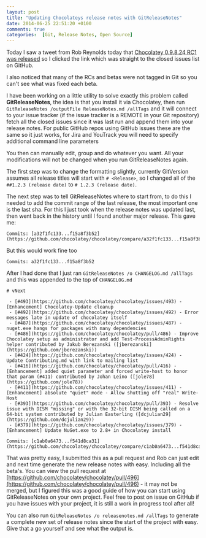 ```yaml
---
layout: post
title: "Updating Chocolateys release notes with GitReleaseNotes"
date: 2014-06-25 22:51:20 +0100
comments: true
categories:  [Git, Release Notes, Open Source]
---
```


Today I saw a tweet from Rob Reynolds today that [Chocolatey 0.9.8.24 RC1 was released](https://twitter.com/ferventcoder/status/481816379340120064) so I clicked the link which was straight to the closed issues list on GitHub.

I also noticed that many of the RCs and betas were not tagged in Git so you can't see what was fixed each beta.

I have been working on a little utility to solve exactly this problem called **GitReleaseNotes**, the idea is that you install it via Chocolatey, then run `GitReleaseNotes /outputFile ReleaseNotes.md /allTags` and it will connect to your issue tracker (if the issue tracker is a REMOTE in your Git repository) fetch all the closed issues since it was last run and append them into your release notes. For public GitHub repos using GitHub issues these are the same so it just works, for Jira and YouTrack you will need to specify additional command line parameters

You then can manually edit, group and do whatever you want. All your modifications will not be changed when you run GitReleaseNotes again.

<!-- more -->

The first step was to change the formatting slightly, currently GitVersion assumes all release titles will start with `# <Release>`, so I changed all of the `##1.2.3 (release date)` to `# 1.2.3 (release date)`.

The next step was to tell GitReleaseNotes where to start from, to do this I needed to add the commit range of the last release, the most important one is the last sha. For this I just took when the release notes was updated last, then went back in the history until I found another major release. This gave me:

    Commits: [a32f1fc133...f15a8f3b52](https://github.com/chocolatey/chocolatey/compare/a32f1fc133...f15a8f3b52)

But this would work fine too

    Commits: a32f1fc133...f15a8f3b52

After I had done that I just ran `GitReleaseNotes /o CHANGELOG.md /allTags` and this was appended to the top of `CHANGELOG.md`

```
# vNext

 - [#493](https://github.com/chocolatey/chocolatey/issues/493) - [Enhancement] Chocolatey-Update cleanup
 - [#492](https://github.com/chocolatey/chocolatey/issues/492) - Error messages late in update of chocolatey itself
 - [#487](https://github.com/chocolatey/chocolatey/issues/487) - nuget.exe hangs for packages with many dependencies
 - [#486](https://github.com/chocolatey/chocolatey/pull/486) - Improve Chocolatey setup as administrator and add Test-ProcessAdminRights helper contributed by Jakub Berezanski ([jberezanski](https://github.com/jberezanski))
 - [#424](https://github.com/chocolatey/chocolatey/issues/424) - Update Contributing.md with link to mailing list
 - [#416](https://github.com/chocolatey/chocolatey/pull/416) - [Enhancement] added quiet parameter and forced write-host to honor that param (#411) contributed by Johan Leino ([jole78](https://github.com/jole78))
 - [#411](https://github.com/chocolatey/chocolatey/issues/411) - [Enhancement] absolute "quiet" mode - Allow shutting off "real" Write-Host
 - [#393](https://github.com/chocolatey/chocolatey/pull/393) - Resolve issue with DISM "missing" or with the 32-bit DISM being called on a 64-bit system contributed by Julian Easterling ([dcjulian29](https://github.com/dcjulian29))
 - [#379](https://github.com/chocolatey/chocolatey/issues/379) - [Enhancement] Update NuGet.exe to 2.8+ in Chocolatey install

Commits: [c1ab0a6473...f541d8ca31](https://github.com/chocolatey/chocolatey/compare/c1ab0a6473...f541d8ca31)
```

That was pretty easy, I submitted this as a pull request and Rob can just edit and next time generate the new release notes with easy. Including all the beta's.
You can view the pull request at [https://github.com/chocolatey/chocolatey/pull/496](https://github.com/chocolatey/chocolatey/pull/496) - it may not be merged, but I figured this was a good guide of how you can start using GitReleaseNotes on your own project. 
Feel free to post on issue on GitHub if you have issues with your project, it is still a work in progress tool after all!

You can also run `GitReleaseNotes /o releasenotes.md /allTags` to generate a complete new set of release notes since the start of the project with easy. Give that a go yourself and see what the output is.  